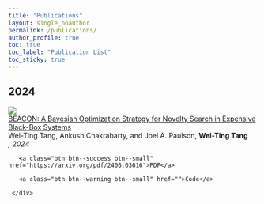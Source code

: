 ```yaml
--- 
title: "Publications" 
layout: single_noauthor 
permalink: /publications/ 
author_profile: true 
toc: true 
toc_label: "Publication List" 
toc_sticky: true 
---
```

## 2024

 <div class="publication">          
   <link rel="stylesheet" href="/assets/css/my.css">         
   <div class="img"><a href="https://arxiv.org/pdf/2406.03616"><img class="img_responsive" src="/images/pub/BEACON.png"></a></div>         
   <div class="text">         
     <div class="title"><a name="Tang2024" href="https://arxiv.org/abs/2309.16597">BEACON: A Bayesian Optimization Strategy for Novelty Search in Expensive Black-Box Systems</a></div>         
     <div class="authors">Wei-Ting Tang, Ankush Chakrabarty, and Joel A. Paulson, <strong>Wei-Ting Tang</strong>         
     </div>         
     <div>         
       <em>, 2024</em> 
 <br> 
 
       <a class="btn btn--success btn--small" href="https://arxiv.org/pdf/2406.03616">PDF</a>         
          
       <a class="btn btn--warning btn--small" href="">Code</a>         
         
     </div>         
   </div>         
 </div> 
 <br>









